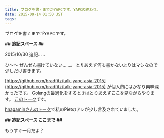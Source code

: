 ```yaml
---
title: ブログを書くまでがYAPCです。YAPCの終わり。
date: 2015-09-14 01:50 JST
tags: 
---
```


ブログを書くまでがYAPCです。

<b>\#\# 追記スペース \#\#</b>

2015/10/30 追記……

ひ～～ ぜんぜん書けていない……。
とりあえず何も書かないよりはマシなので少しだけ書きます。

[https://github.com/bradfitz/talk-yapc-asia-2015](https://github.com/bradfitz/talk-yapc-asia-2015)
が個人的にはかなり興味深かったです。
Golangの最適化をするときはとりあえずここを見ながらやります。
[このトーク](http://togetter.com/li/863950)です。

[hnagaminさんのトーク](http://togetter.com/li/863464)で私のPietのアレが少し言及されていました。


<b>\#\# 追記スペース ここまで \#\#</b>

もうすぐ一月だよ？
